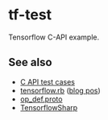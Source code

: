 # tf-test

Tensorflow C-API example.

## See also

* [C API test cases](https://github.com/tensorflow/tensorflow/blob/master/tensorflow/c/c_api_test.cc)
* [tensorflow.rb](https://github.com/somaticio/tensorflow.rb) ([blog pos](https://medium.com/@Arafat./introducing-tensorflow-ruby-api-e77a477ff16e))
* [op\_def.proto](https://github.com/tensorflow/tensorflow/blob/master/tensorflow/core/framework/op_def.proto)
* [TensorflowSharp](https://github.com/migueldeicaza/TensorFlowSharp)
